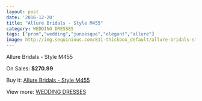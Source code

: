```yaml
---
layout: post
date: '2016-12-20'
title: "Allure Bridals - Style M455"
category: WEDDING DRESSES
tags: ["prom","wedding","junoesque","elegant","allure"]
image: http://img.sequinious.com/811-thickbox_default/allure-bridals-style-m455.jpg
---
```

Allure Bridals - Style M455

On Sales: **$270.99**
<a href="https://www.sequinious.com/wedding-dresses/288-allure-bridals-style-m455.html"><amp-img layout="responsive" width="600" height="600" src="//img.sequinious.com/811-thickbox_default/allure-bridals-style-m455.jpg" alt="Allure Bridals - Style M455 0" /></a>

Buy it: [Allure Bridals - Style M455](https://www.sequinious.com/wedding-dresses/288-allure-bridals-style-m455.html "Allure Bridals - Style M455")

View more: [WEDDING DRESSES](https://www.sequinious.com/2-wedding-dresses "WEDDING DRESSES")